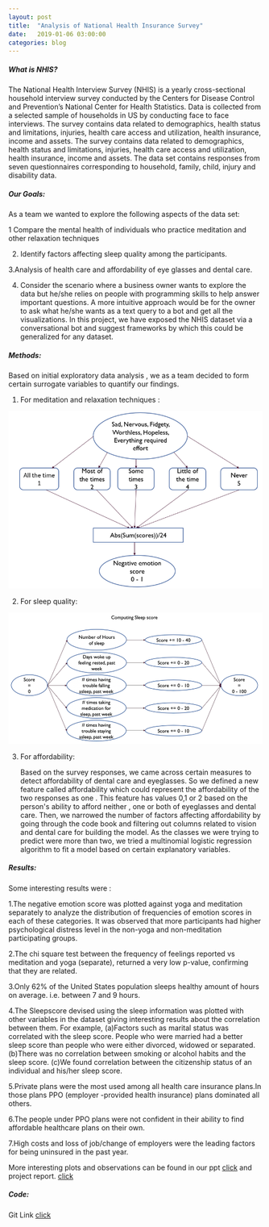 ```yaml
---
layout: post
title:  "Analysis of National Health Insurance Survey"
date:   2019-01-06 03:00:00
categories: blog
---
```


##### What is NHIS?

The National Health Interview Survey (NHIS) is a yearly cross-sectional household interview
survey conducted by the Centers for Disease Control and Prevention’s National Center for
Health Statistics. Data is collected from a selected sample of households in US by conducting
face to face interviews. The survey contains data related to demographics, health status and
limitations, injuries, health care access and utilization, health insurance, income and assets.
The survey contains data related to demographics, health status and
limitations, injuries, health care access and utilization, health insurance, income and assets.
The data set contains responses from seven questionnaires corresponding to household, family,
child, injury and disability data.

##### Our Goals:

As a team we wanted to explore the following aspects of the data set:

1 Compare the mental health of individuals who practice meditation and other relaxation
  techniques

2. Identify factors affecting sleep quality among the participants.

3.Analysis of health care and affordability of eye glasses and dental care.

4. Consider the scenario where a business owner wants to explore the data but he/she relies on people with programming skills to help      answer important questions. A more intuitive approach would be for the owner to ask what he/she wants as a text query to a bot and      get all the visualizations. In this project, we have exposed the NHIS dataset via a conversational bot and suggest frameworks by        which this could be generalized for any dataset.

##### Methods:

Based on initial exploratory data analysis , we as a team decided to form certain surrogate variables to quantify our findings.

1. For meditation and relaxation techniques :
    <div class ="honeycombpic">
<img src="https://github.com/parihardeepanshu/parihardeepanshu.github.io/blob/master/assets/img/nhis-yoga.png?raw=true"/>
</div> 

2. For sleep quality:
   <div class ="honeycombpic">
<img src="https://github.com/parihardeepanshu/parihardeepanshu.github.io/blob/master/assets/img/nhis-sleep.png?raw=true"/>
</div>

3. For affordability:
   
   Based on the survey responses, we came across certain measures to detect affordability of dental care and eyeglasses. So we defined a    new feature called affordability which could represent the affordability of the two responses as one . This feature has values 0,1 or    2 based on the person's ability to afford neither , one or both of eyeglasses and dental care. Then, we narrowed the number of          factors affecting affordability by going through the code book and filtering out columns related to vision and dental care for          building the model. As the classes we were trying to predict were more than two, we tried a multinomial logistic regression algorithm    to fit a model based on certain explanatory variables.

##### Results:

Some interesting results were :

1.The negative emotion score was plotted against yoga and meditation separately to analyze the distribution of frequencies of emotion     scores in each of these categories. It was observed that more participants had higher psychological distress level in the non-yoga
  and non-meditation participating groups.
  
2.The chi square test between the frequency of feelings reported vs meditation and yoga (separate), returned a very low p-value,           confirming that they are related.

3.Only 62% of the United States population sleeps healthy amount of hours on average. i.e. between 7 and 9 hours.

4.The Sleepscore devised using the sleep information was plotted with other variables in the dataset giving interesting results about     the correlation between them. For example,
 (a)Factors such as marital status was correlated with the sleep score. People who were married had a better sleep score than people who     were either divorced, widowed or separated.
 (b)There was no correlation between smoking or alcohol habits and the sleep score.
 (c)We found correlation between the citizenship status of an individual and his/her sleep score.
 
5.Private plans were the most used among all health care insurance plans.In those plans PPO (employer -provided health insurance) plans dominated all others.

6.The people under PPO plans were not confident in their ability to find affordable healthcare plans on their own.

7.High costs and loss of job/change of employers were the leading factors for being uninsured
in the past year.

More interesting plots and observations can be found in our ppt [click][link1] and project report. [click][link2]

[link1]:https://github.com/parihardeepanshu/nhis5110/blob/master/NHIS_Presentation.pptx
[link2]:https://github.com/parihardeepanshu/nhis5110/blob/master/NHIS_Report.pdf

##### Code:

Git Link [click][link3]

[link3]:https://github.com/parihardeepanshu/nhis5110
